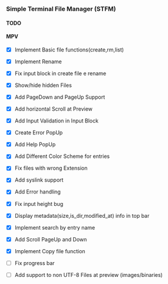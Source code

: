 ### Simple Terminal File Manager (STFM)
#### TODO
#### MPV

   * [x] Implement Basic file functions(create,rm,list)
   * [x] Implement Rename
   * [x] Fix input block in create file e rename
   * [x] Show/hide hidden Files
   * [x] Add PageDown and PageUp Support
   * [x] Add horizontal Scroll at Preview
   * [x] Add Input Validation in Input Block
   * [x] Create Error PopUp
   * [x] Add Help PopUp
   * [x] Add Different Color Scheme for entries
   * [x] Fix files with wrong Extension
   * [x] Add syslink support
   * [x] Add Error handling
   * [x] Fix input height bug
   * [x] Display metadata(size,is_dir,modified_at) info in top bar
   * [x] Implement search by entry name 
   * [x] Add Scroll PageUp and Down
   * [x] Implement Copy file function
   * [ ] Fix progress bar
   * [ ] Add support to non UTF-8 Files at preview (images/binaries)
   




